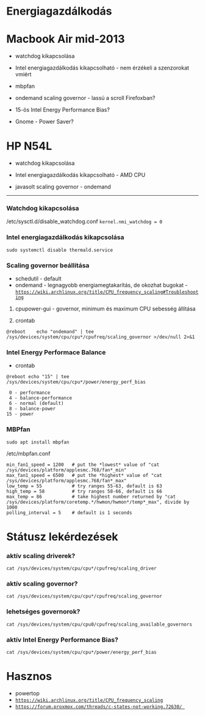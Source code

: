 # Energiagazdálkodás

# Macbook Air mid-2013

- watchdog kikapcsolása

- Intel energiagazdálkodás kikapcsolható - nem érzékeli a szenzorokat vmiért

- mbpfan

- ondemand scaling governor - lassú a scroll Firefoxban?

- 15-ös Intel Energy Performance Bias?

- Gnome - Power Saver?

# HP N54L

- watchdog kikapcsolása

- Intel energiagazdálkodás kikapcsolható - AMD CPU

- javasolt scaling governor - ondemand


---

### Watchdog kikapcsolása
/etc/sysctl.d/disable_watchdog.conf
`kernel.nmi_watchdog = 0`

### Intel energiagazdálkodás kikapcsolása
`sudo systemctl disable thermald.service`

### Scaling governor beállítása

- schedutil - default
- ondemand - legnagyobb energiamegtakarítás, de okozhat bugokat - [`https://wiki.archlinux.org/title/CPU_frequency_scaling#Troubleshooting`](https://wiki.archlinux.org/title/CPU_frequency_scaling#Troubleshooting)

1. cpupower-gui - governor, minimum és maximum CPU sebesség állítása

2. crontab

`@reboot	echo "ondemand" | tee /sys/devices/system/cpu/cpu*/cpufreq/scaling_governor >/dev/null 2>&1`

### Intel Energy Performace Balance
- crontab

`@reboot echo "15" | tee /sys/devices/system/cpu/cpu*/power/energy_perf_bias`

```
 0 - performance
 4 - balance-performance
 6 - normal (default)
 8 - balance-power
15 - power
```

### MBPfan
```
sudo apt install mbpfan
```

/etc/mbpfan.conf

```
min_fan1_speed = 1200	# put the *lowest* value of "cat /sys/devices/platform/applesmc.768/fan*_min"
max_fan1_speed = 6500	# put the *highest* value of "cat /sys/devices/platform/applesmc.768/fan*_max"
low_temp = 55			# try ranges 55-63, default is 63
high_temp = 58			# try ranges 58-66, default is 66
max_temp = 86			# take highest number returned by "cat /sys/devices/platform/coretemp.*/hwmon/hwmon*/temp*_max", divide by 1000
polling_interval = 5	# default is 1 seconds
```

# Státusz lekérdezések

### aktív scaling driverek?
`cat /sys/devices/system/cpu/cpu*/cpufreq/scaling_driver`

### aktív scaling governor?
`cat /sys/devices/system/cpu/cpu*/cpufreq/scaling_governor`

### lehetséges governorok?
`cat /sys/devices/system/cpu/cpu0/cpufreq/scaling_available_governors`

### aktív Intel Energy Performance Bias?
`cat /sys/devices/system/cpu/cpu*/power/energy_perf_bias`

# Hasznos

- powertop
- [`https://wiki.archlinux.org/title/CPU_frequency_scaling`](https://wiki.archlinux.org/title/CPU_frequency_scaling)
- [`https://forum.proxmox.com/threads/c-states-not-working.72630/
`](https://forum.proxmox.com/threads/c-states-not-working.72630/)